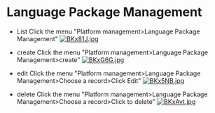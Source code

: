 # Language Package Management

* List Click the menu "Platform management>Language Package Management"
[![BKx81J.jpg](https://v1.ax1x.com/2022/10/14/BKx81J.jpg)](https://x.imgtu.com/i/BKx81J)

* create Click the menu "Platform management>Language Package Management>create"
[![BKxG6G.jpg](https://v1.ax1x.com/2022/10/14/BKxG6G.jpg)](https://x.imgtu.com/i/BKxG6G)

* edit Click the menu "Platform management>Language Package Management>Choose a record>Click Edit"
[![BKx5NB.jpg](https://v1.ax1x.com/2022/10/14/BKx5NB.jpg)](https://x.imgtu.com/i/BKx5NB)

* delete Click the menu "Platform management>Language Package Management>Choose a record>Click to delete"
[![BKxAvt.jpg](https://v1.ax1x.com/2022/10/14/BKxAvt.jpg)](https://x.imgtu.com/i/BKxAvt)
